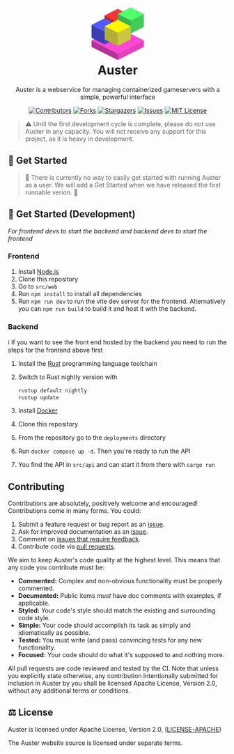 <h1 align="center" style="border-bottom: none">
    <a href="https://github.com/Oisty/Auster" target="_blank"><img alt="Auster" width="120px" src="https://github.com/Oisty/Auster/blob/main/assets/logo/logo.svg"></a><br>Auster
</h1>
<p align="center">Auster is a webservice for managing containerized gameservers with a simple, powerful interface</p>

<div align="center">

[![Contributors][contributors-shield]][contributors-url]
[![Forks][forks-shield]][forks-url]
[![Stargazers][stars-shield]][stars-url]
[![Issues][issues-shield]][issues-url]
[![MIT License][license-shield]][license-url]

</div>

> :warning: Until the first development cycle is complete, please do not use Auster in any capacity. You will not receive any support for this project, as it is heavy in development.

## 🚀 Get Started

> 🚧 There is currently no way to easily get started with running Auster as a user. We will add a Get Started when we have released the first runnable verion. 🚧

## 👷 Get Started (Development)

_For frontend devs to start the backend and backend devs to start the frontend_

### Frontend

1. Install [Node.js](https://nodejs.org)
2. Clone this repository
3. Go to `src/web`
4. Run `npm install` to install all dependencies
5. Run `npm run dev` to run the vite dev server for the frontend. Alternatively you can `npm run build` to build it and host it with the backend.

### Backend

ℹ️ If you want to see the front end hosted by the backend you need to run the steps for the frontend above first

1. Install the [Rust](https://rust-lang.org) programming language toolchain
2. Switch to Rust nightly version with

   ```
   rustup default nightly
   rustup update
   ```

3. Install [Docker](https://docker.com)
4. Clone this repository
5. From the repository go to the `deployments` directory
6. Run `docker compose up -d`. Then you're ready to run the API
7. You find the API in `src/api` and can start it from there with `cargo run`

## Contributing

Contributions are absolutely, positively welcome and encouraged! Contributions
come in many forms. You could:

1. Submit a feature request or bug report as an [issue].
2. Ask for improved documentation as an [issue].
3. Comment on [issues that require feedback].
4. Contribute code via [pull requests].

[issue]: https://github.com/Oisty/Auster/issues
[issues that require feedback]: https://github.com/Oisty/Auster/issues?q=is%3Aissue+is%3Aopen+label%3A%22feedback+wanted%22
[pull requests]: https://github.com/Oisty/Auster/pulls

We aim to keep Auster's code quality at the highest level. This means that any
code you contribute must be:

- **Commented:** Complex and non-obvious functionality must be properly
  commented.
- **Documented:** Public items _must_ have doc comments with examples, if
  applicable.
- **Styled:** Your code's style should match the existing and surrounding code
  style.
- **Simple:** Your code should accomplish its task as simply and
  idiomatically as possible.
- **Tested:** You must write (and pass) convincing tests for any new
  functionality.
- **Focused:** Your code should do what it's supposed to and nothing more.

All pull requests are code reviewed and tested by the CI. Note that unless you
explicitly state otherwise, any contribution intentionally submitted for
inclusion in Auster by you shall be licensed Apache License, Version 2.0,
without any additional terms or conditions.

## ⚖️ License

Auster is licensed under Apache License, Version 2.0, ([LICENSE-APACHE](LICENSE-APACHE))

The Auster website source is licensed under separate terms.

<!-- MARKDOWN LINKS & IMAGES -->

[contributors-shield]: https://img.shields.io/github/contributors/Oisty/Auster.svg?style=for-the-badge
[contributors-url]: https://github.com/Oisty/Auster/graphs/contributors
[forks-shield]: https://img.shields.io/github/forks/Oisty/Auster.svg?style=for-the-badge
[forks-url]: https://github.com/Oisty/Auster/network/members
[stars-shield]: https://img.shields.io/github/stars/Oisty/Auster.svg?style=for-the-badge
[stars-url]: https://github.com/Oisty/Auster/stargazers
[issues-shield]: https://img.shields.io/github/issues/Oisty/Auster.svg?style=for-the-badge
[issues-url]: https://github.com/Oisty/Auster/issues
[license-shield]: https://img.shields.io/github/license/Oisty/Auster.svg?style=for-the-badge
[license-url]: https://github.com/Oisty/Auster/blob/master/LICENSE.txt
